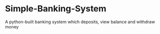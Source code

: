 # Simple-Banking-System
A python-built banking system which deposits, view balance and withdraw money
